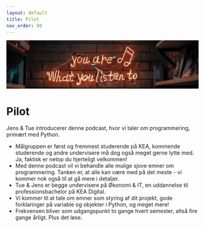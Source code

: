 ```yaml
---
layout: default
title: Pilot
nav_order: 90
---
```

![](../image/podcast.jpg)
# Pilot
Jens & Tue introducerer denne podcast, hvor vi taler om programmering, primært med Python.
- Målgruppen er først og fremmest studerende på KEA, kommende studerende og andre undervisere må dog også meget gerne lytte med. Ja, faktisk er netop du hjerteligt velkommen!
- Med denne podcast vil vi behandle alle mulige sjove emner om programmering. Tanken er, at alle kan være med på det meste - vi kommer nok også til at gå mere i detaljer.
- Tue & Jens er begge undervisere på Økonomi & IT, en uddannelse til professionsbachelor på KEA Digital.
- Vi kommer til at tale om emner som styring af dit projekt, gode forklaringer på variable og objekter i Python, og meget mere!
- Frekvensen bliver som udgangspunkt to gange hvert semester, altså fire gange årligt. Plus det løse.
